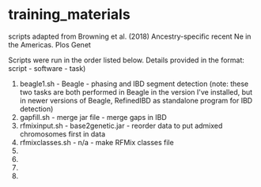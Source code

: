 # training_materials
scripts adapted from Browning et al. (2018) Ancestry-specific recent Ne in the Americas. Plos Genet

Scripts were run in the order listed below. Details provided in the format: script - software - task)

1) beagle1.sh - Beagle - phasing and IBD segment detection (note: these two tasks are both performed in Beagle in the version I've installed, but in newer versions of Beagle, RefinedIBD as standalone program for IBD detection)
2) gapfill.sh - merge jar file - merge gaps in IBD
3) rfmixinput.sh - base2genetic.jar - reorder data to put admixed chromosomes first in data
4) rfmixclasses.sh - n/a - make RFMix classes file
5)
6)
7)
8)
